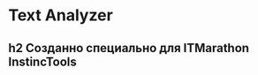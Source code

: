 # Text Analyzer

h2 Созданно специально для ITMarathon InstincTools
-----------------------------------
